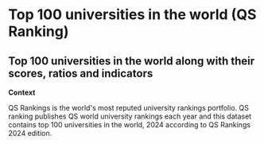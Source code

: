 # Top 100 universities in the world (QS Ranking) <br>

## Top 100 universities in the world along with their scores, ratios and indicators <br>

**Context**

QS Rankings is the world's most reputed university rankings portfolio. QS ranking publishes QS world university rankings each year and this dataset contains top 100 universities in the world, 2024 according to QS Rankings 2024 edition.




